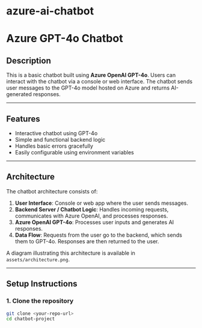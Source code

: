 # azure-ai-chatbot
# Azure GPT-4o Chatbot

## Description
This is a basic chatbot built using **Azure OpenAI GPT-4o**. Users can interact with the chatbot via a console or web interface. The chatbot sends user messages to the GPT-4o model hosted on Azure and returns AI-generated responses.

---

## Features
- Interactive chatbot using GPT-4o
- Simple and functional backend logic
- Handles basic errors gracefully
- Easily configurable using environment variables

---

## Architecture
The chatbot architecture consists of:

1. **User Interface**: Console or web app where the user sends messages.
2. **Backend Server / Chatbot Logic**: Handles incoming requests, communicates with Azure OpenAI, and processes responses.
3. **Azure OpenAI GPT-4o**: Processes user inputs and generates AI responses.
4. **Data Flow**: Requests from the user go to the backend, which sends them to GPT-4o. Responses are then returned to the user.

A diagram illustrating this architecture is available in `assets/architecture.png`.

---

## Setup Instructions

### 1. Clone the repository
```bash
git clone <your-repo-url>
cd chatbot-project

